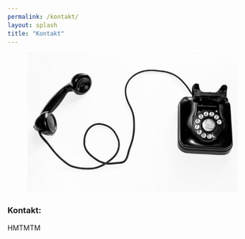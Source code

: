 ```yaml
---
permalink: /kontakt/
layout: splash
title: "Kontakt"
---
```


<figure class="align-right">
  <img src="https://github.com/mbosselmann/portfolio/blob/master/assets/images/kontakt.JPG?raw=true" alt="">
</figure>

### Kontakt: 

HMTMTM
